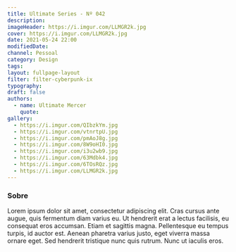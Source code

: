 ```yaml
---
title: Ultimate Series - Nº 042
description:
imageHeader: https://i.imgur.com/LLMGR2k.jpg
cover: https://i.imgur.com/LLMGR2k.jpg
date: 2021-05-24 22:00
modifiedDate:
channel: Pessoal
category: Design
tags:
layout: fullpage-layout
filter: filter-cyberpunk-ix
typography:
draft: false
authors:
  - name: Ultimate Mercer
    quote:
gallery:
  - https://i.imgur.com/QIbzkYm.jpg
  - https://i.imgur.com/vtnrtpU.jpg
  - https://i.imgur.com/pmAoJ8g.jpg
  - https://i.imgur.com/8W9oHI0.jpg
  - https://i.imgur.com/i3u2wb9.jpg
  - https://i.imgur.com/63Mdbk4.jpg
  - https://i.imgur.com/6TOsRQz.jpg
  - https://i.imgur.com/LLMGR2k.jpg
---
```


### Sobre

Lorem ipsum dolor sit amet, consectetur adipiscing elit. Cras cursus ante augue, quis fermentum diam varius eu. Ut hendrerit erat a lectus facilisis, eu consequat eros accumsan. Etiam et sagittis magna. Pellentesque eu tempus turpis, id auctor est. Aenean pharetra varius justo, eget viverra massa ornare eget. Sed hendrerit tristique nunc quis rutrum. Nunc ut iaculis eros.
